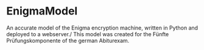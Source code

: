 # EnigmaModel
An accurate model of the Enigma encryption machine, written in Python and deployed to a webserver./
This model was created for the Fünfte Prüfungskomponente of the german Abiturexam. 
